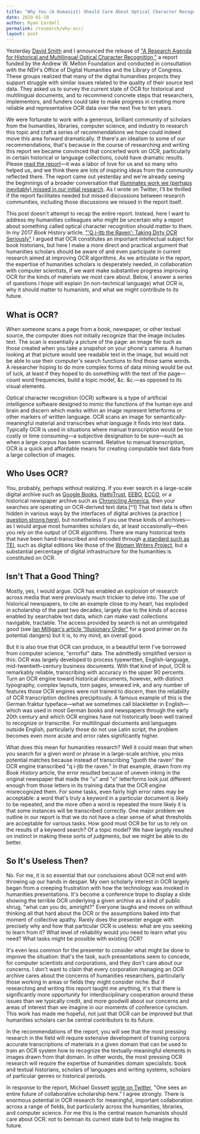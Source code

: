 ```yaml
---
title: "Why You (A Humanist) Should Care About Optical Character Recognition"
date: 2019-01-10
author: Ryan Cordell
permalink: /research/why-ocr/
layout: post
---
```


Yesterday [David Smith](http://www.ccs.neu.edu/home/dasmith/) and I announced the release of ["A Research Agenda for Historical and Multilingual Optical Character Recognition,"](https://ocr.northeastern.edu/report/) a report funded by the Andrew W. Mellon Foundation and conducted in consultation with the NEH's Office of Digital Humanities and the Library of Congress. These groups realized that many of the digital humanities projects they support struggle with similar issues related to the quality of their source text data. They asked us to survey the current state of OCR for historical and multilingual documents, and to recommend concrete steps that researchers, implementors, and funders could take to make progress in creating more reliable and representative OCR data over the next five to ten years. 

We were fortunate to work with a generous, brilliant community of scholars from the humanities, libraries, computer science, and industry to research this topic and craft a series of recommendations we hope could indeed move this area forward dramatically. If there's an idealism to some of our recommendations, that's because in the course of researching and writing this report we became convinced that concerted work on OCR, particularly in certain historical or language collections, could have dramatic results. Please [read the report](https://ocr.northeastern.edu/report/)—it was a labor of love for us and so many who helped us, and we think there are lots of inspiring ideas from the community reflected there. The report came out yesterday and we're already seeing the beginnings of a broader conversation that [illuminates work we (perhaps inevitably) missed in our initial research](https://twitter.com/ryancordell/status/1083362956853870592). As I wrote on Twitter, I'll be thrilled if the report facilitates needed but missed discussions between research communities, including those discussions we missed in the report itself.

This post doesn't attempt to recap the entire report. Instead, here I want to address my humanities colleagues who might be uncertain why a report about something called optical character recognition should matter to them. In my 2017 *Book History* article, ["'Q i-jtb the Raven': Taking Dirty OCR Seriously"](https://ryancordell.org/research/qijtb-the-raven/) I argued that OCR constitutes an important intellectual subject for book historians, but here I make a more direct and practical argument that humanities scholars should be aware of and even participate in current research aimed at improving OCR algorithms.  As we articulate in the report, the expertise of humanities scholars is desperately needed, in collaboration with computer scientists, if we want make substantive progress improving OCR for the kinds of materials we most care about. Below, I answer a series of questions I hope will explain (in non-technical language) what OCR is, why it should matter to humanists, and what we might contribute to its future. 

## What is OCR?

When someone scans a page from a book, newspaper, or other textual source, the computer does not initially recognize that the image includes text. The scan is essentially a picture of the page: an image file such as those created when you take a snapshot on your phone's camera. A human looking at that picture would see readable text in the image, but would not be able to use their computer's search functions to find those same words. A researcher hoping to do more complex forms of data mining would be out of luck, at least if they hoped to do something with the text of the page—count word frequencies, build a topic model, &c. &c.—as opposed to its visual elements. 

Optical character recognition (OCR) software is a type of artificial intelligence software designed to mimic the functions of the human eye and brain and discern which marks within an image represent letterforms or other markers of written language. OCR scans an image for semantically-meaningful material and transcribes what language it finds into text data. Typically OCR is used in situations where manual transcription would be too costly or time consuming—a subjective designation to be sure—such as when a large corpus has been scanned. Relative to manual transcription, OCR is a quick and affordable means for creating computable text data from a large collection of images. 

## Who Uses OCR?

You, probably, perhaps without realizing. If you ever search in a large-scale digital archive such as [Google Books](https://books.google.com/), [HathiTrust](https://www.hathitrust.org/), [EEBO](https://eebo.chadwyck.com/home), [ECCO](https://www.gale.com/primary-sources/eighteenth-century-collections-online), or a historical newspaper archive such as [Chronicling America](https://chroniclingamerica.loc.gov/), then your searches are operating on OCR-derived text data.[^1] That text data is often hidden in various ways by the interfaces of digital archives (a practice [I question strong here](https://ryancordell.org/research/qijtb-the-raven/)), but nonetheless if you use these kinds of archives—as I would argue most humanities scholars do, at least occasionally—then you rely on the output of OCR algorithms. There are many historical texts that have been hand-transcribed and encoded through [a standard such as TEI](http://www.tei-c.org/), such as digital editions like those of the [Women Writers Project](https://www.wwp.northeastern.edu/), but a substantial percentage of digital infrastructure for the humanities is constituted on OCR. 

## Isn't That a Good Thing?

Mostly, yes, I would argue. OCR has enabled an explosion of research across media that were previously much trickier to delve into. The use of historical newspapers, to cite an example close to my heart, has exploded in scholarship of the past two decades, largely due to the kinds of access enabled by searchable text data, which can make vast collections navigable, tractable. The access provided by search is not an unmitigated good (see [Ian Milligan's article "Illusionary Order"](http://muse.jhu.edu/article/527016) for a good primer on its potential dangers) but it is, to my mind, an overall good. 

But it is also true that OCR can produce, in a beautiful term I've borrowed from computer science, "errorful" data. The admittedly simplified version is this: OCR was largely developed to process typewritten, English-language, mid-twentieth-century business documents. With that kind of input, OCR is remarkably reliable, transcribing with accuracy in the upper 90 percents. Turn an OCR engine toward historical documents, however, with distinct typography, complex layouts, torn pages, smeared ink, and any number of features those OCR engines were not trained to discern, then the reliability of OCR transcription declines precipitously. A famous example of this is the German fraktur typeface—what we sometimes call blackletter in English—which was used in most German books and newspapers through the early 20th century and which OCR engines have not historically been well trained to recognize or transcribe. For multilingual documents and languages outside English, particularly those do not use Latin script, the problem becomes even more acute and error rates significantly higher. 

What does this mean for humanities research? Well it could mean that when you search for a given word or phrase in a large-scale archive, you miss potential matches because instead of transcribing "quoth the raven" the OCR engine transcribed "q i-jtb the raven." In that example, drawn from my *Book History* article, the error resulted because of uneven inking in the original newspaper that made the "u" and "o" letterforms look just different enough from those letters in its training data that the OCR engine misrecognized them. For some tasks, even fairly high error rates may be acceptable: a word that's truly a keyword in a particular document is likely to be repeated, and the more often a word is repeated the more likely it is that some instances will be transcribed correctly. One major problem we outline in our report is that we do not have a clear sense of what thresholds are acceptable for various tasks. How good must OCR be for us to rely on the results of a keyword search? Of a topic model? We have largely resulted on instinct in making these sorts of judgments, but we might be able to do better.

## So It's Useless Then?

No. For me, it is so essential that our conclusions about OCR not end with throwing up our hands in despair. My own scholarly interest in OCR largely began from a creeping frustration with how the technology was invoked in humanities presentations. It's become a conference trope to display a slide showing the terrible OCR underlying a given archive as a kind of public shrug, "what can you do, amiright?" Everyone laughs and moves on without thinking all that hard about the OCR or the assumptions baked into that moment of collective apathy. Rarely does the presenter engage with precisely why and how that particular OCR is useless: what are you seeking to learn from it? What level of reliability would you need to learn what you need? What tasks might be possible with existing OCR? 

It's even less common for the presenter to consider what might be done to improve the situation: that's the task, such presentations seem to concede, for computer scientists and corporations, and they don't care about our concerns. I don't want to claim that every corporation managing an OCR archive cares about the concerns of humanities researchers, particularly those working in areas or fields they might consider niche. But if researching and writing this report taught me anything, it's that there is significantly more opportunity for interdisciplinary cooperation around these issues than we typically credit, and more goodwill about our concerns and areas of interest than we imagine in our moments of conference cynicism. This work has made me hopeful, not just that OCR can be improved but that humanities scholars can be central contributors to its future. 

In the recommendations of the report, you will see that the most pressing research in the field will require extensive development of training corpora: accurate transcriptions of materials in a given domain that can be used to train an OCR system how to recognize the textually-meaningful elements in images drawn from that domain. In other words, the most pressing OCR research will require the expertise of humanities domain specialists: book and textual historians, scholars of languages and writing systems, scholars of particular genres or historical periods. 

In response to the report, Michael Gossett [wrote on Twitter](https://twitter.com/michaeljgossett/status/1083103235601240064), "One sees an entire future of collaborative scholarship here." I agree strongly. There is enormous potential in OCR research for meaningful, important collaboration across a range of fields, but particularly across the humanities, libraries, and computer science. For me this is the central reason humanists should care about OCR: not to bemoan its current state but to help imagine its future. 